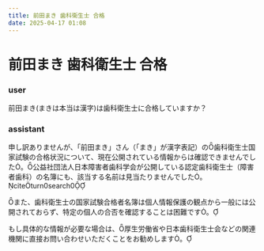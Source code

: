 ```yaml
---
title: 前田まき 歯科衛生士 合格
date: 2025-04-17 01:08
---
```


# 前田まき 歯科衛生士 合格

### user  

前田まき(まきは本当は漢字)は歯科衛生士に合格していますか？

### assistant  

申し訳ありませんが、「前田まき」さん（「まき」が漢字表記）の歯科衛生士国家試験の合格状況について、現在公開されている情報からは確認できませんでした。公益社団法人日本障害者歯科学会が公開している認定歯科衛生士（障害者歯科）の名簿にも、該当する名前は見当たりませんでした。citeturn0search0

また、歯科衛生士の国家試験合格者名簿は個人情報保護の観点から一般には公開されておらず、特定の個人の合否を確認することは困難です。

もし具体的な情報が必要な場合は、厚生労働省や日本歯科衛生士会などの関連機関に直接お問い合わせいただくことをお勧めします。 
